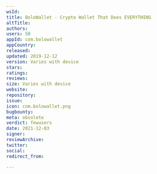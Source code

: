 ```yaml
---
wsId: 
title: BoloWallet - Crypto Wallet That Does EVERYTHING
altTitle: 
authors: 
users: 50
appId: com.bolowallet
appCountry: 
released: 
updated: 2019-12-12
version: Varies with device
stars: 
ratings: 
reviews: 
size: Varies with device
website: 
repository: 
issue: 
icon: com.bolowallet.png
bugbounty: 
meta: obsolete
verdict: fewusers
date: 2021-12-03
signer: 
reviewArchive: 
twitter: 
social: 
redirect_from: 

---
```


